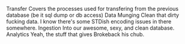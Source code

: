 Transfer
    Covers the processes used for transfering from the previous database (be it sql dump or db access)
Data Munging
    Clean that dirty fucking data.  I know there's some STDish encoding issues in there somewhere.
Ingestion
    Into our awesome, sexy, and clean database.
Analytics
    Yeah, the stuff that gives Brokeback his chub.